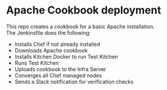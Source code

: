 # Apache Cookbook deployment

This repo creates a cookbook for a basic Apache installation.  
The Jenkinsfile does the following:
  - Installs Chef if not already installed
  - Downloads Apache cookbook
  - Installs Kitchen Docker to run Test Kitchen
  - Runs Test Kitchen
  - Uploads cookbook to the Infra Server
  - Converges all Chef managed nodes
  - Sends a Slack notification for verification checks

